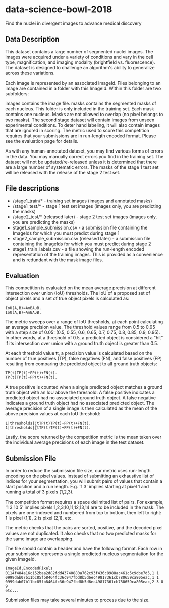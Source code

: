 # data-science-bowl-2018
Find the nuclei in divergent images to advance medical discovery

## Data Description
This dataset contains a large number of segmented nuclei images. The images were acquired under a variety of conditions and vary in the cell type, magnification, and imaging modality (brightfield vs. fluorescence). The dataset is designed to challenge an algorithm's ability to generalize across these variations.

Each image is represented by an associated ImageId. Files belonging to an image are contained in a folder with this ImageId. Within this folder are two subfolders:

images contains the image file.
masks contains the segmented masks of each nucleus. This folder is only included in the training set. Each mask contains one nucleus. Masks are not allowed to overlap (no pixel belongs to two masks).
The second stage dataset will contain images from unseen experimental conditions. To deter hand labeling, it will also contain images that are ignored in scoring. The metric used to score this competition requires that your submissions are in run-length encoded format. Please see the evaluation page for details.

As with any human-annotated dataset, you may find various forms of errors in the data. You may manually correct errors you find in the training set. The dataset will not be updated/re-released unless it is determined that there are a large number of systematic errors. The masks of the stage 1 test set will be released with the release of the stage 2 test set.

## File descriptions
* /stage1_train/* - training set images (images and annotated masks)
* /stage1_test/* - stage 1 test set images (images only, you are predicting the masks)
* /stage2_test/* (released later) - stage 2 test set images (images only, you are predicting the masks)
* stage1_sample_submission.csv - a submission file containing the ImageIds for which you must predict during stage 1
* stage2_sample_submission.csv (released later) - a submission file containing the ImageIds for which you must predict during stage 2
* stage1_train_labels.csv - a file showing the run-length encoded representation of the training images. This is provided as a convenience and is redundant with the mask image files.

## Evaluation
This competition is evaluated on the mean average precision at different intersection over union (IoU) thresholds. The IoU of a proposed set of object pixels and a set of true object pixels is calculated as:
```
IoU(A,B)=A∩BA∪B.
IoU(A,B)=A∩BA∪B.
```
The metric sweeps over a range of IoU thresholds, at each point calculating an average precision value. The threshold values range from 0.5 to 0.95 with a step size of 0.05: (0.5, 0.55, 0.6, 0.65, 0.7, 0.75, 0.8, 0.85, 0.9, 0.95). In other words, at a threshold of 0.5, a predicted object is considered a "hit" if its intersection over union with a ground truth object is greater than 0.5.

At each threshold value tt, a precision value is calculated based on the number of true positives (TP), false negatives (FN), and false positives (FP) resulting from comparing the predicted object to all ground truth objects:
```
TP(t)TP(t)+FP(t)+FN(t).
TP(t)TP(t)+FP(t)+FN(t).
```
A true positive is counted when a single predicted object matches a ground truth object with an IoU above the threshold. A false positive indicates a predicted object had no associated ground truth object. A false negative indicates a ground truth object had no associated predicted object. The average precision of a single image is then calculated as the mean of the above precision values at each IoU threshold:
```
1|thresholds|∑tTP(t)TP(t)+FP(t)+FN(t).
1|thresholds|∑tTP(t)TP(t)+FP(t)+FN(t).
```
Lastly, the score returned by the competition metric is the mean taken over the individual average precisions of each image in the test dataset.

## Submission File
In order to reduce the submission file size, our metric uses run-length encoding on the pixel values. Instead of submitting an exhaustive list of indices for your segmentation, you will submit pairs of values that contain a start position and a run length. E.g. '1 3' implies starting at pixel 1 and running a total of 3 pixels (1,2,3).

The competition format requires a space delimited list of pairs. For example, '1 3 10 5' implies pixels 1,2,3,10,11,12,13,14 are to be included in the mask. The pixels are one-indexed and numbered from top to bottom, then left to right: 1 is pixel (1,1), 2 is pixel (2,1), etc.

The metric checks that the pairs are sorted, positive, and the decoded pixel values are not duplicated. It also checks that no two predicted masks for the same image are overlapping.

The file should contain a header and have the following format. Each row in your submission represents a single predicted nucleus segmentation for the given ImageId.
```
ImageId,EncodedPixels  
0114f484a16c152baa2d82fdd43740880a762c93f436c8988ac461c5c9dbe7d5,1 1  
0999dab07b11bc85fb8464fc36c947fbd8b5d6ec49817361cb780659ca805eac,1 1  
0999dab07b11bc85fb8464fc36c947fbd8b5d6ec49817361cb780659ca805eac,2 3 8 9  
etc...
```
Submission files may take several minutes to process due to the size.

